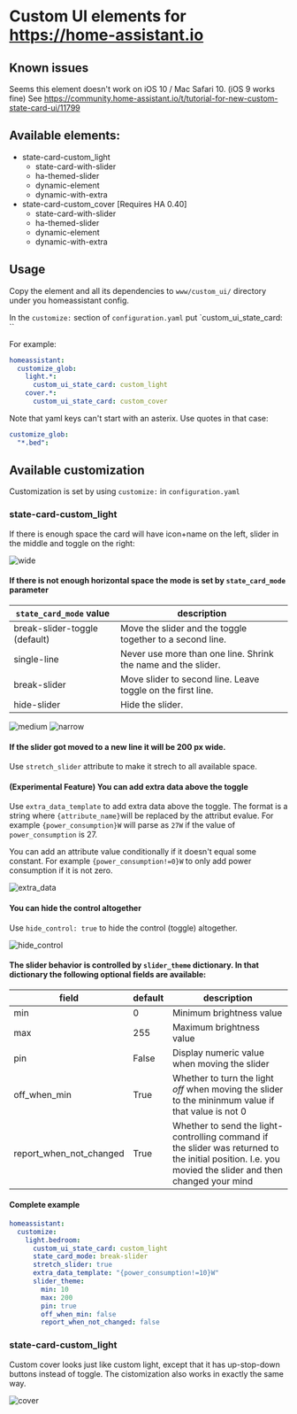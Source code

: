 # Custom UI elements for https://home-assistant.io

## Known issues
Seems this element doesn't work on iOS 10 / Mac Safari 10. (iOS 9 works fine)
See https://community.home-assistant.io/t/tutorial-for-new-custom-state-card-ui/11799

## Available elements:
  * state-card-custom_light
    * state-card-with-slider
    * ha-themed-slider
    * dynamic-element
    * dynamic-with-extra
  * state-card-custom_cover [Requires HA 0.40]
    * state-card-with-slider
    * ha-themed-slider
    * dynamic-element
    * dynamic-with-extra

## Usage
Copy the element and all its dependencies to `www/custom_ui/` directory under you homeassistant config.

In the `customize:` section of `configuration.yaml` put `custom_ui_state_card: <element-name>``

For example:
```yaml
homeassistant:
  customize_glob:
    light.*:
      custom_ui_state_card: custom_light
    cover.*:
      custom_ui_state_card: custom_cover
```

Note that yaml keys can't start with an asterix. Use quotes in that case:
```yaml
customize_glob:
  "*.bed":
```
## Available customization

Customization is set by using `customize:` in `configuration.yaml`

### state-card-custom_light

If there is enough space the card will have icon+name on the left, slider in the middle and toggle on the right:

![wide](https://cloud.githubusercontent.com/assets/5478779/23335593/e344048e-fbc0-11e6-81fd-85466a6b98b2.png)

#### If there is not enough horizontal space the mode is set by `state_card_mode` parameter

| `state_card_mode` value | description |
| --- | --- |
| break-slider-toggle (default) | Move the slider and the toggle together to a second line. | 
| single-line | Never use more than one line. Shrink the name and the slider. |
| break-slider | Move slider to second line. Leave toggle on the first line.|
| hide-slider | Hide the slider.|

![medium](https://cloud.githubusercontent.com/assets/5478779/23335594/e909eee2-fbc0-11e6-8429-8648b89d6d13.png) ![narrow](https://cloud.githubusercontent.com/assets/5478779/23335595/eceaa92a-fbc0-11e6-9dff-018585f60ff0.png)

#### If the slider got moved to a new line it will be 200 px wide.
Use `stretch_slider` attribute to make it strech to all available space.

#### (Experimental Feature) You can add extra data above the toggle
Use `extra_data_template` to add extra data above the toggle. The format is a string where `{attribute_name}`will be replaced by the attribut evalue.
For example `{power_consumption}W` will parse as `27W` if the value of `power_consumption` is 27.

You can add an attribute value conditionally if it doesn't equal some constant. For example `{power_consumption!=0}W` to only add power consumption if it is not zero.

![extra_data](https://cloud.githubusercontent.com/assets/5478779/24260417/76d66bca-0ffc-11e7-840d-215adc187cd7.png)

#### You can hide the control altogether
Use `hide_control: true` to hide the control (toggle) altogether.

![hide_control](https://cloud.githubusercontent.com/assets/5478779/24469753/446df0fe-14c5-11e7-93d3-518db5741682.png)

#### The slider behavior is controlled by `slider_theme` dictionary. In that dictionary the following optional fields are available:

| field | default | description |
| --- | --- | --- |
| min | 0 | Minimum brightness value |
| max | 255 | Maximum brightness value |
| pin | False | Display numeric value when moving the slider |
| off_when_min | True | Whether to turn the light *off* when moving the slider to the mininmum value if that value is not 0 |
| report_when_not_changed | True | Whether to send the light-controlling command if the slider was returned to the initial position. I.e. you movied the slider and then changed your mind |

#### Complete example
```yaml
homeassistant:
  customize:
    light.bedroom:
      custom_ui_state_card: custom_light
      state_card_mode: break-slider
      stretch_slider: true
      extra_data_template: "{power_consumption!=10}W"
      slider_theme:
        min: 10
        max: 200
        pin: true
        off_when_min: false
        report_when_not_changed: false
```

### state-card-custom_light
Custom cover looks just like custom light, except that it has up-stop-down buttons instead of toggle. The cistomization also works in exactly the same way.

![cover](https://cloud.githubusercontent.com/assets/5478779/23921980/4eab7978-0909-11e7-8058-ad17a52d93c3.png)
